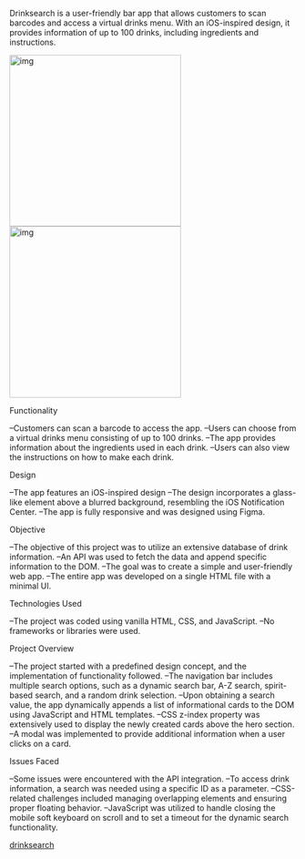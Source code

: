 Drinksearch is a user-friendly bar app that allows customers to scan barcodes and access a virtual drinks menu. With an iOS-inspired design, it provides information of up to 100 drinks, including ingredients and instructions.


<img width="301" alt="img" src="https://www.liamsegura.com/assets/images/design.jpg"><img width="301" alt="img" src="https://www.liamsegura.com/assets/images/drinksearchdesktop.jpg">

Functionality

–Customers can scan a barcode to access the app.
–Users can choose from a virtual drinks menu consisting of up to 100 drinks.
–The app provides information about the ingredients used in each drink.
–Users can also view the instructions on how to make each drink.

Design

–The app features an iOS-inspired design
–The design incorporates a glass-like element above a blurred background, resembling the iOS Notification Center.
–The app is fully responsive and was designed using Figma.

Objective

–The objective of this project was to utilize an extensive database of drink information.
–An API was used to fetch the data and append specific information to the DOM.
–The goal was to create a simple and user-friendly web app.
–The entire app was developed on a single HTML file with a minimal UI.

Technologies Used

–The project was coded using vanilla HTML, CSS, and JavaScript.
–No frameworks or libraries were used.

Project Overview

–The project started with a predefined design concept, and the implementation of functionality followed.
–The navigation bar includes multiple search options, such as a dynamic search bar, A-Z search, spirit-based search, and a random drink selection.
–Upon obtaining a search value, the app dynamically appends a list of informational cards to the DOM using JavaScript and HTML templates.
–CSS z-index property was extensively used to display the newly created cards above the hero section.
–A modal was implemented to provide additional information when a user clicks on a card.

Issues Faced

–Some issues were encountered with the API integration.
–To access drink information, a search was needed using a specific ID as a parameter.
–CSS-related challenges included managing overlapping elements and ensuring proper floating behavior.
–JavaScript was utilized to handle closing the mobile soft keyboard on scroll and to set a timeout for the dynamic search functionality.

<a href="https://drinksearchh.netlify.app">drinksearch</a>
